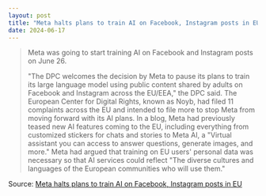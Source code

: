 ```yaml
---
layout: post
title: "Meta halts plans to train AI on Facebook, Instagram posts in EU"
date: 2024-06-17
---
```


> Meta was going to start training AI on Facebook and Instagram posts on
June 26.
>
> "The DPC welcomes the decision by Meta to pause its plans to train its
large language model using public content shared by adults on Facebook and
Instagram across the EU/EEA," the DPC said. The European Center for Digital
Rights, known as Noyb, had filed 11 complaints across the EU and intended
to file more to stop Meta from moving forward with its AI plans. In a blog,
Meta had previously teased new AI features coming to the EU, including
everything from customized stickers for chats and stories to Meta AI, a
"Virtual assistant you can access to answer questions, generate images, and
more." Meta had argued that training on EU users' personal data was
necessary so that AI services could reflect "The diverse cultures and
languages of the European communities who will use them."

Source: [Meta halts plans to train AI on Facebook, Instagram posts in EU](
https://arstechnica.com/?p=2031851)

